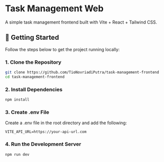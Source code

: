 # Task Management Web

A simple task management frontend built with Vite + React + Tailwind CSS.

## 🚀 Getting Started

Follow the steps below to get the project running locally:

### 1. Clone the Repository

```bash
git clone https://github.com/TioNovriadiPutra/task-management-frontend
cd task-management-frontend
```

### 2. Install Dependencies
```bash
npm install
```

### 3. Create .env File
Create a .env file in the root directory and add the following:
```env
VITE_API_URL=https://your-api-url.com
```
### 4. Run the Development Server
```bash
npm run dev
```


